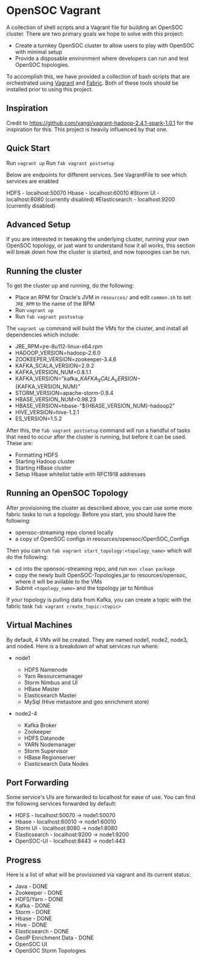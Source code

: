 # OpenSOC Vagrant

A collection of shell scripts and a Vagrant file for building an OpenSOC cluster. There are two primary goals we hope to solve with this project:

* Create a turnkey OpenSOC cluster to allow users to play with OpenSOC with minimal setup
* Provide a disposable environment where developers can run and test OpenSOC topologies.

To accomplish this, we have provided a collection of bash scripts that are orchestrated using [Vagrant](https://www.vagrantup.com/) and [Fabric](http://www.fabfile.org/). Both of these tools should be installed prior to using this project. 

## Inspiration

Credit to https://github.com/vangj/vagrant-hadoop-2.4.1-spark-1.0.1 for the inspiration for this. This project is heavily influenced by that one.

## Quick Start
 Run `vagrant up`
 Run `fab vagrant postsetup`

 Below are endpoints for different services. See VagrantFile to see which services are enabled

 HDFS - localhost:50070
 Hbase - localhost:60010
 #Storm UI - localhost:8080      (currently disabled)
 #Elasticsearch - localhost:9200 (currently disabled)

## Advanced Setup

If you are interested in tweaking the underlying cluster, running your own OpenSOC topology, or just want to understand how it all works, this section will break down how the cluster is started, and now topoogies can be run.

## Running the cluster

To get the cluster up and running, do the following:

* Place an RPM for Oracle's JVM in `resources/` and edit `common.sh` to set `JRE_RPM` to the name of the RPM
* Run `vagrant up`
* Run `fab vagrant postsetup`


The `vagrant up` command will build the VMs for the cluster, and install all dependencies which include:

* JRE_RPM=jre-8u112-linux-x64.rpm
* HADOOP_VERSION=hadoop-2.6.0
* ZOOKEEPER_VERSION=zookeeper-3.4.6
* KAFKA_SCALA_VERSION=2.9.2
* KAFKA_VERSION_NUM=0.8.1.1
* KAFKA_VERSION="kafka_${KAFKA_SCALA_VERSION}-${KAFKA_VERSION_NUM}"
* STORM_VERSION=apache-storm-0.9.4
* HBASE_VERSION_NUM=0.98.23
* HBASE_VERSION=hbase-"${HBASE_VERSION_NUM}-hadoop2"
* HIVE_VERSION=hive-1.2.1
* ES_VERSION=1.5.2

After this, the `fab vagrant postsetup` command will run a handful of tasks that need to occur after the cluster is running, but before it can be used. These are:

* Formatting HDFS
* Starting Hadoop cluster
* Starting HBase cluster
* Setup Hbase whitelist table with RFC1918 addresses

## Running an OpenSOC Topology

After provisioning the cluster as described above, you can use some more fabric tasks to run a topology. Before you start, you should have the following:

* opensoc-streaming repo cloned locally
* a copy of OpenSOC configs in resources/opensoc/OpenSOC_Configs

Then you can run `fab vagrant start_topology:<topology_name>` which will do the following:

* cd into the opensoc-streaming repo, and run `mvn clean package`
* copy the newly built OpenSOC-Topologies.jar to resources/opensoc, where it will be avilable to the VMs
* Submit `<topology_name>` and the topology jar to Nimbus

If your topology is pulling data from Kafka, you can create a topic with the fabric task `fab vagrant create_topic:<topic>`

## Virtual Machines

By default, 4 VMs will be created. They are named node1, node2, node3, and node4. Here is a breakdown of what services run where:

* node1
  * HDFS Namenode
  * Yarn Resourcemanager
  * Storm Nimbus and UI
  * HBase Master
  * Elasticsearch Master
  * MySql (Hive metastore and geo enrichment store)

* node2-4
  * Kafka Broker
  * Zookeeper
  * HDFS Datanode
  * YARN Nodemanager
  * Storm Supervisor
  * HBase Regionserver
  * Elasticsearch Data Nodes

## Port Forwarding

Some service's UIs are forwarded to localhost for ease of use. You can find the following services forwarded by default:

* HDFS - localhost:50070 -> node1:50070
* Hbase - localhost:60010 -> node1:60010
* Storm UI - localhost:8080 -> node1:8080
* Elasticsearch - localhost:9200 -> node1:9200
* OpenSOC-UI - localhost:8443 -> node1:443

## Progress

Here is a list of what will be provisioned via vagrant and its current status:

* Java - DONE
* Zookeeper - DONE
* HDFS/Yarn - DONE
* Kafka - DONE 
* Storm - DONE
* Hbase - DONE
* Hive - DONE
* Elasticsearch - DONE
* GeoIP Enrichment Data - DONE
* OpenSOC UI
* OpenSOC Storm Topologies

